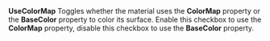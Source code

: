 <tr>
<td><strong>UseColorMap</strong></td>
<td></td>
<td></td>
<td>Toggles whether the material uses the <strong>ColorMap</strong> property or the <strong>BaseColor</strong> property to color its surface. Enable this checkbox to use the <strong>ColorMap</strong> property, disable this checkbox to use the <strong>BaseColor</strong> property.</td>
</tr>
